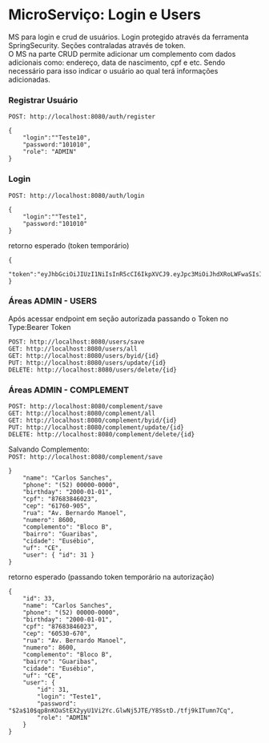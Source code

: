 # MicroServiço: Login e Users

MS para login e crud de usuários. Login protegido através da ferramenta SpringSecurity. Seções contraladas através de token.
<br>
O MS na parte CRUD permite adicionar um complemento com dados adicionais como: endereço, data de nascimento, cpf e etc. Sendo necessário para isso indicar o usuário ao qual terá informações adicionadas.

### Registrar Usuário
``POST: http://localhost:8080/auth/register``
<br>
```
{
    "login":""Teste10",
    "password:"101010",
    "role": "ADMIN"
}
```
### Login
``POST: http://localhost:8080/auth/login``
<br>
```
{
    "login":""Teste1",
    "password:"101010"
}
```
retorno esperado (token temporário)
```
{
    "token":"eyJhbGciOiJIUzI1NiIsInR5cCI6IkpXVCJ9.eyJpc3MiOiJhdXRoLWFwaSIsInN1YiI6IlRlc3RlMSIsImV4cCI6MTcxMDYwNDY5MX0.G666e1Qz43WkPTIJngxMmQrs8OmjkPqGU_3_2WnDprI"
}
```

### Áreas ADMIN - USERS
Após acessar endpoint em seção autorizada passando o Token no Type:Bearer Token
<br>
```
POST: http://localhost:8080/users/save
GET: http://localhost:8080/users/all
GET: http://localhost:8080/users/byid/{id}
PUT: http://localhost:8080/users/update/{id}
DELETE: http://localhost:8080/users/delete/{id}
```

### Áreas ADMIN - COMPLEMENT
```
POST: http://localhost:8080/complement/save
GET: http://localhost:8080/complement/all
GET: http://localhost:8080/complement/byid/{id}
PUT: http://localhost:8080/complement/update/{id}
DELETE: http://localhost:8080/complement/delete/{id}
```

Salvando Complemento:
<br>
``POST: http://localhost:8080/complement/save``
````
}
    "name": "Carlos Sanches",
    "phone": "(52) 00000-0000",
    "birthday": "2000-01-01",
    "cpf": "87683846023",
    "cep": "61760-905",
    "rua": "Av. Bernardo Manoel",
    "numero": 8600,
    "complemento": "Bloco B",
    "bairro": "Guaribas",
    "cidade": "Eusébio",
    "uf": "CE",
    "user": { "id": 31 }
}
````
retorno esperado (passando token temporário na autorização)
````
{
    "id": 33,
    "name": "Carlos Sanches",
    "phone": "(52) 00000-0000",
    "birthday": "2000-01-01",
    "cpf": "87683846023",
    "cep": "60530-670",
    "rua": "Av. Bernardo Manoel",
    "numero": 8600,
    "complemento": "Bloco B",
    "bairro": "Guaribas",
    "cidade": "Eusébio",
    "uf": "CE",
    "user": {
        "id": 31,
        "login": "Teste1",
        "password": "$2a$10$qp8nKOaStEX2yyU1Vi2Yc.GlwNj5JTE/Y8SstD./tfj9kITumn7Cq",
        "role": "ADMIN"
    }
}
````